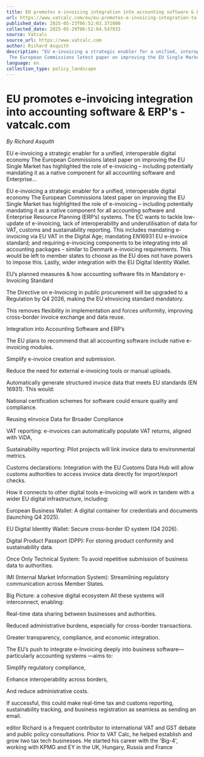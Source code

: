 ```yaml
---
title: EU promotes e-invoicing integration into accounting software & ERP's - vatcalc.com
url: https://www.vatcalc.com/eu/eu-promotes-e-invoicing-integration-to-accounting-erp-systems/
published_date: 2025-05-23T06:52:03.371000
collected_date: 2025-05-29T06:52:04.547933
source: Vatcalc
source_url: https://www.vatcalc.com
author: Richard Asquith
description: "EU e-invoicing a strategic enabler for a unified, interoperable digital economy 
 The European Commissions latest paper on improving the EU Single Market has highlighted the role of e-invoicing – including potentially mandating it as a native component for all accounting software and Enterprise..."
language: en
collection_type: policy_landscape
---
```


# EU promotes e-invoicing integration into accounting software & ERP's - vatcalc.com

*By Richard Asquith*

EU e-invoicing a strategic enabler for a unified, interoperable digital economy 
 The European Commissions latest paper on improving the EU Single Market has highlighted the role of e-invoicing – including potentially mandating it as a native component for all accounting software and Enterprise...

EU e-invoicing a strategic enabler for a unified, interoperable digital economy 
 The European Commissions latest paper on improving the EU Single Market has highlighted the role of e-invoicing – including potentially mandating it as a native component for all accounting software and Enterprise Resource Planning (ERP’s) systems. The EC wants to tackle low-update of e-invoicing, lack of interoperability and underutilisation of data for VAT, customs and sustainability reporting. 
 This includes mandating e-invoicing via EU VAT in the Digital Age; mandating EN16931 EU e-invoice standard; and requiring e-invoicing components to be integrating into all accounting packages – similar to Denmark e-invoicing requirements. This would be left to member states to choose as the EU does not have powers to impose this. Lastly, wider integration with the EU Digital Identity Wallet. 
 
 EU’s planned measures &amp; how accounting software fits in 
 Mandatory e-Invoicing Standard

The Directive on e-Invoicing in public procurement will be upgraded to a Regulation by Q4 2026, making the EU eInvoicing standard mandatory.

This removes flexibility in implementation and forces uniformity, improving cross-border invoice exchange and data reuse.

Integration into Accounting Software and ERP’s

The EU plans to recommend that all accounting software include native e-invoicing modules.

Simplify e-invoice creation and submission.

Reduce the need for external e-invoicing tools or manual uploads.

Automatically generate structured invoice data that meets EU standards (EN 16931). 
 This would:

National certification schemes for software could ensure quality and compliance.

Reusing eInvoice Data for Broader Compliance

VAT reporting: e-invoices can automatically populate VAT returns, aligned with ViDA,

Sustainability reporting: Pilot projects will link invoice data to environmental metrics.

Customs declarations: Integration with the EU Customs Data Hub will allow customs authorities to access invoice data directly for import/export checks.

How it connects to other digital tools 
 e-Invoicing will work in tandem with a wider EU digital infrastructure, including:

European Business Wallet: A digital container for credentials and documents (launching Q4 2025).

EU Digital Identity Wallet: Secure cross-border ID system (Q4 2026).

Digital Product Passport (DPP): For storing product conformity and sustainability data.

Once Only Technical System: To avoid repetitive submission of business data to authorities.

IMI (Internal Market Information System): Streamlining regulatory communication across Member States.

Big Picture: a cohesive digital ecosystem 
 All these systems will interconnect, enabling:

Real-time data sharing between businesses and authorities.

Reduced administrative burdens, especially for cross-border transactions.

Greater transparency, compliance, and economic integration.

The EU’s push to integrate e-Invoicing deeply into business software—particularly accounting systems —aims to:

Simplify regulatory compliance,

Enhance interoperability across borders,

And reduce administrative costs.

If successful, this could make real-time tax and customs reporting, sustainability tracking, and business registration as seamless as sending an email.

editor 
 Richard is a frequent contributor to international VAT and GST debate and public policy consultations. Prior to VAT Calc, he helped establish and grow two tax tech businesses. He started his career with the 'Big-4', working with KPMG and EY in the UK, Hungary, Russia and France